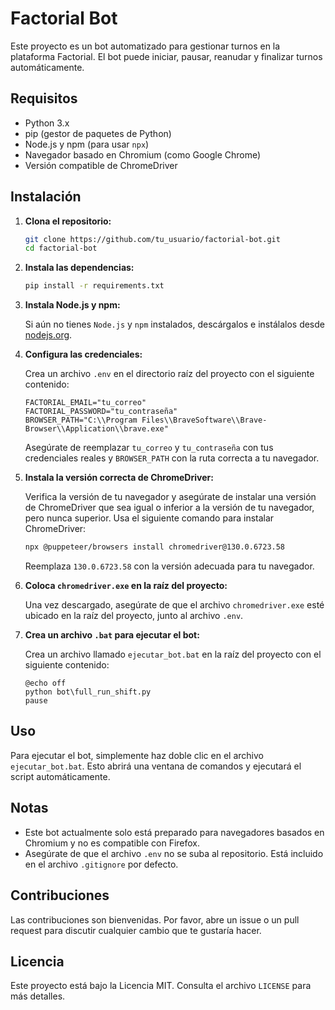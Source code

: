 # Factorial Bot

Este proyecto es un bot automatizado para gestionar turnos en la plataforma Factorial. El bot puede iniciar, pausar, reanudar y finalizar turnos automáticamente.

## Requisitos

- Python 3.x
- pip (gestor de paquetes de Python)
- Node.js y npm (para usar `npx`)
- Navegador basado en Chromium (como Google Chrome)
- Versión compatible de ChromeDriver

## Instalación

1. **Clona el repositorio:**

   ```bash
   git clone https://github.com/tu_usuario/factorial-bot.git
   cd factorial-bot
   ```

2. **Instala las dependencias:**

   ```bash
   pip install -r requirements.txt
   ```

3. **Instala Node.js y npm:**

   Si aún no tienes `Node.js` y `npm` instalados, descárgalos e instálalos desde [nodejs.org](https://nodejs.org/).

4. **Configura las credenciales:**

   Crea un archivo `.env` en el directorio raíz del proyecto con el siguiente contenido:

   ```
   FACTORIAL_EMAIL="tu_correo"
   FACTORIAL_PASSWORD="tu_contraseña"
   BROWSER_PATH="C:\\Program Files\\BraveSoftware\\Brave-Browser\\Application\\brave.exe"
   ```

   Asegúrate de reemplazar `tu_correo` y `tu_contraseña` con tus credenciales reales y `BROWSER_PATH` con la ruta correcta a tu navegador.

5. **Instala la versión correcta de ChromeDriver:**

   Verifica la versión de tu navegador y asegúrate de instalar una versión de ChromeDriver que sea igual o inferior a la versión de tu navegador, pero nunca superior. Usa el siguiente comando para instalar ChromeDriver:

   ```bash
   npx @puppeteer/browsers install chromedriver@130.0.6723.58
   ```

   Reemplaza `130.0.6723.58` con la versión adecuada para tu navegador.

6. **Coloca `chromedriver.exe` en la raíz del proyecto:**

   Una vez descargado, asegúrate de que el archivo `chromedriver.exe` esté ubicado en la raíz del proyecto, junto al archivo `.env`.


7. **Crea un archivo `.bat` para ejecutar el bot:**

   Crea un archivo llamado `ejecutar_bot.bat` en la raíz del proyecto con el siguiente contenido:

   ```batch
   @echo off
   python bot\full_run_shift.py
   pause
   ```

## Uso

Para ejecutar el bot, simplemente haz doble clic en el archivo `ejecutar_bot.bat`. Esto abrirá una ventana de comandos y ejecutará el script automáticamente.

## Notas

- Este bot actualmente solo está preparado para navegadores basados en Chromium y no es compatible con Firefox.
- Asegúrate de que el archivo `.env` no se suba al repositorio. Está incluido en el archivo `.gitignore` por defecto.


## Contribuciones

Las contribuciones son bienvenidas. Por favor, abre un issue o un pull request para discutir cualquier cambio que te gustaría hacer.

## Licencia

Este proyecto está bajo la Licencia MIT. Consulta el archivo `LICENSE` para más detalles.
